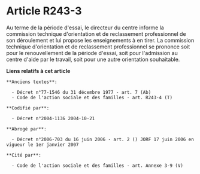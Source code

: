 # Article R243-3

Au terme de la période d'essai, le directeur du centre informe la commission technique d'orientation et de reclassement
professionnel de son déroulement et lui propose les enseignements à en tirer. La commission technique d'orientation et de
reclassement professionnel se prononce soit pour le renouvellement de la période d'essai, soit pour l'admission au centre
d'aide par le travail, soit pour une autre orientation souhaitable.

**Liens relatifs à cet article**

	**Anciens textes**:

	  - Décret n°77-1546 du 31 décembre 1977 - art. 7 (Ab)
	  - Code de l'action sociale et des familles - art. R243-4 (T)

	**Codifié par**:

	  - Décret n°2004-1136 2004-10-21

	**Abrogé par**:

	  - Décret n°2006-703 du 16 juin 2006 - art. 2 () JORF 17 juin 2006 en vigueur le 1er janvier 2007

	**Cité par**:

	  - Code de l'action sociale et des familles - art. Annexe 3-9 (V)
